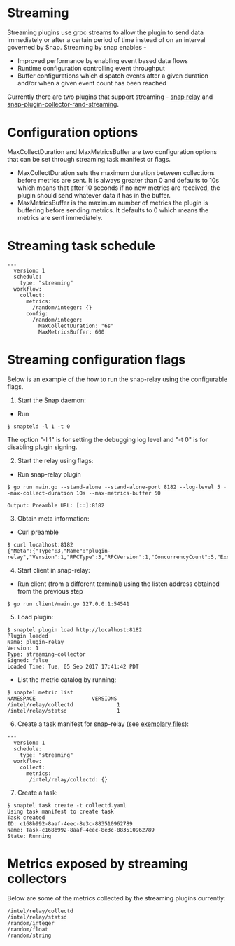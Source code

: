 # Streaming 


Streaming plugins use grpc streams to allow the plugin to send data immediately or after a certain period of time instead of on an interval governed by Snap.
Streaming by snap enables - 
* Improved performance by enabling event based data flows
* Runtime configuration controlling event throughput
* Buffer configurations which dispatch events after a given duration and/or when a given event count has been reached

Currently there are two plugins that support streaming - [snap relay](https://github.com/intelsdi-x/snap-relay) and [snap-plugin-collector-rand-streaming](https://github.com/intelsdi-x/snap-plugin-lib-go/tree/master/examples/snap-plugin-collector-rand-streaming). 

# Configuration options 
MaxCollectDuration and MaxMetricsBuffer are two configuration options that can be set through streaming task manifest or flags. 
* MaxCollectDuration sets the maximum duration between collections before metrics are sent. It is always greater than 0 and defaults to 10s which means that after 10 seconds if no new metrics are received, the plugin should send whatever data it has in the buffer.
* MaxMetricsBuffer is the maximum number of metrics the plugin is buffering before sending metrics. It defaults to 0 which means the metrics are sent immediately.  

# Streaming task schedule
```
---
  version: 1
  schedule:
    type: "streaming"
  workflow:
    collect:
      metrics:
        /random/integer: {}
      config:
        /random/integer:
          MaxCollectDuration: "6s"
          MaxMetricsBuffer: 600
```

# Streaming configuration flags
Below is an example of the how to run the snap-relay using the configurable flags. 
1. Start the Snap daemon:
* Run
```
$ snapteld -l 1 -t 0
```
The option "-l 1" is for setting the debugging log level and "-t 0" is for disabling plugin signing.

2. Start the relay using flags: 
* Run snap-relay plugin
```
$ go run main.go --stand-alone --stand-alone-port 8182 --log-level 5 --max-collect-duration 10s --max-metrics-buffer 50

Output: Preamble URL: [::]:8182
```

3. Obtain meta information:
* Curl preamble
```
$ curl localhost:8182
{"Meta":{"Type":3,"Name":"plugin-relay","Version":1,"RPCType":3,"RPCVersion":1,"ConcurrencyCount":5,"Exclusive":false,"Unsecure":true,"CacheTTL":0,"RoutingStrategy":0,"CertPath":"","KeyPath":"","TLSEnabled":false,"RootCertPaths":""},"ListenAddress":"127.0.0.1:54541","PprofAddress":"0","Type":3,"State":0,"ErrorMessage":""}
```

4. Start client in snap-relay:
* Run client (from a different terminal) using the listen address obtained from the previous step
```
$ go run client/main.go 127.0.0.1:54541
```

5. Load plugin:
```
$ snaptel plugin load http://localhost:8182
Plugin loaded
Name: plugin-relay
Version: 1
Type: streaming-collector
Signed: false
Loaded Time: Tue, 05 Sep 2017 17:41:42 PDT
```

* List the metric catalog by running:
```
$ snaptel metric list
NAMESPACE 		           VERSIONS
/intel/relay/collectd 	           1
/intel/relay/statsd 	           1
```

6. Create a task manifest for snap-relay (see [exemplary files](https://github.com/intelsdi-x/snap-relay/tree/master/examples/tasks)):
```
---
  version: 1
  schedule:
    type: "streaming"
  workflow:
    collect:
      metrics:
       /intel/relay/collectd: {}
```

7. Create a task:
```
$ snaptel task create -t collectd.yaml
Using task manifest to create task
Task created
ID: c168b992-8aaf-4eec-8e3c-883510962789
Name: Task-c168b992-8aaf-4eec-8e3c-883510962789
State: Running
```

# Metrics exposed by streaming collectors
Below are some of the metrics collected by the streaming plugins currently: 
```
/intel/relay/collectd
/intel/relay/statsd
/random/integer
/random/float
/random/string
```




